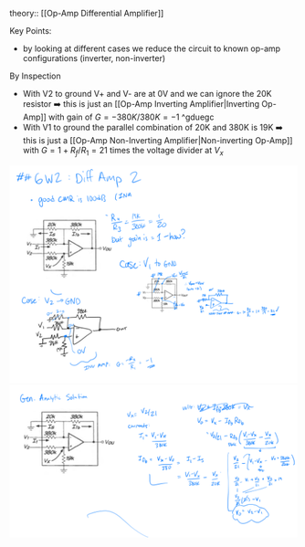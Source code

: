 theory:: [[Op-Amp Differential Amplifier]]

Key Points:
- by looking at different cases we reduce the circuit to known op-amp configurations (inverter, non-inverter)

By Inspection
- With V2 to ground V+ and V- are at 0V and we can ignore the 20K resistor ➡️ this is just an [[Op-Amp Inverting Amplifier|Inverting Op-Amp]] with gain of $G=-380K/380K=-1$ ^gduegc
- With V1 to ground the parallel combination of 20K and 380K is 19K ➡️ this is just a [[Op-Amp Non-Inverting Amplifier|Non-inverting Op-Amp]] with $G=1+R_f/R_1=21$ times the voltage divider at $V_x$


![](../attachments/1f527f14fffcaa3b673ce09fb616d89c.png)
![](../attachments/0f64b714adcc1ddb1396179e69bdc466.png)